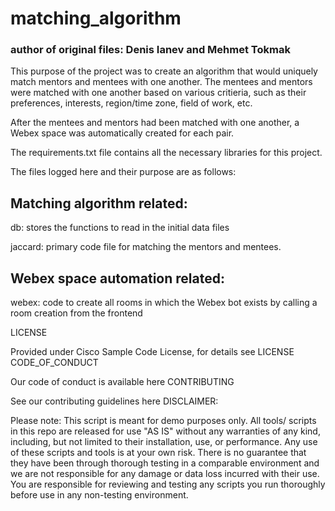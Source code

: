 # matching_algorithm
### author of original files: Denis Ianev and Mehmet Tokmak
This purpose of the project was to create an algorithm that would uniquely match mentors and mentees with one another. The mentees and mentors were matched with one another based on various critieria, such as their preferences, interests, region/time zone, field of work, etc.

After the mentees and mentors had been matched with one another, a Webex space was automatically created for each pair.

The requirements.txt file contains all the necessary libraries for this project.

The files logged here and their purpose are as follows:
## Matching algorithm related:

db: stores the functions to read in the initial data files 

jaccard: primary code file for matching the mentors and mentees.

## Webex space automation related:
webex: code to create all rooms in which the Webex bot exists by calling a room creation from the frontend

LICENSE

Provided under Cisco Sample Code License, for details see LICENSE
CODE_OF_CONDUCT

Our code of conduct is available here
CONTRIBUTING

See our contributing guidelines here
DISCLAIMER:

Please note: This script is meant for demo purposes only. All tools/ scripts in this repo are released for use "AS IS" without any warranties of any kind, including, but not limited to their installation, use, or performance. Any use of these scripts and tools is at your own risk. There is no guarantee that they have been through thorough testing in a comparable environment and we are not responsible for any damage or data loss incurred with their use. You are responsible for reviewing and testing any scripts you run thoroughly before use in any non-testing environment.

